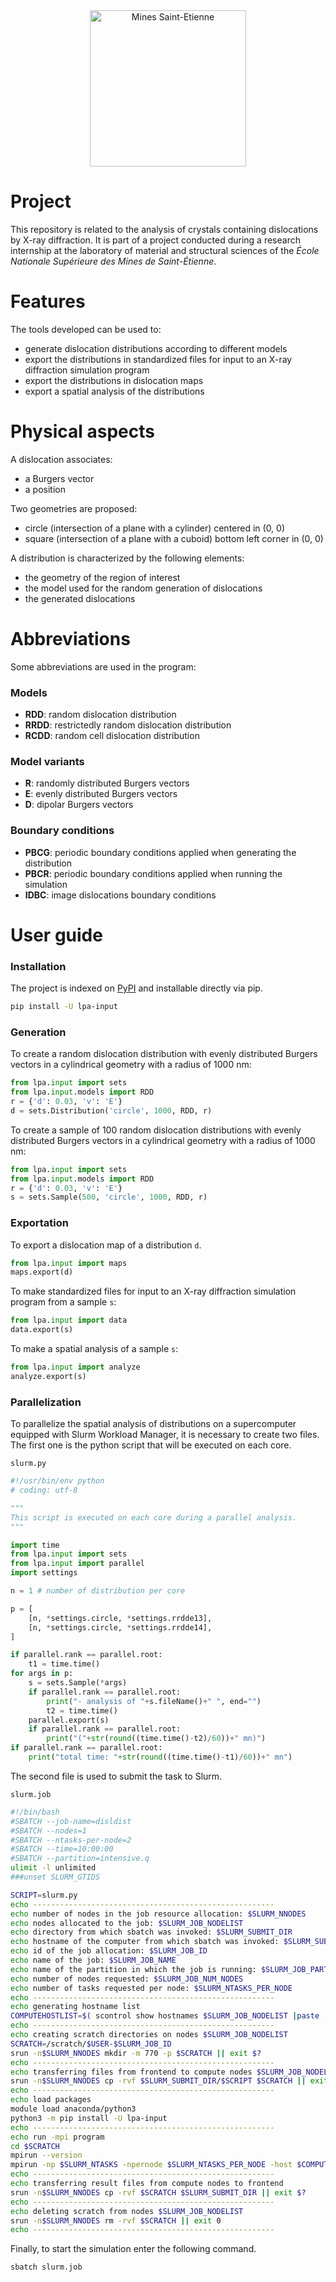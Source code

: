 <div align="center">
  <img width="250" src="https://dunstan.becht.network/views/signatures/mines.svg" alt="Mines Saint-Etienne">
</div>

# Project

This repository is related to the analysis of crystals containing dislocations by X-ray diffraction. It is part of a project conducted during a research internship at the laboratory of material and structural sciences of the *École Nationale Supérieure des Mines de Saint-Étienne*.

# Features

The tools developed can be used to:
* generate dislocation distributions according to different models
* export the distributions in standardized files for input to an X-ray diffraction simulation program
* export the distributions in dislocation maps
* export a spatial analysis of the distributions

# Physical aspects

A dislocation associates:
* a Burgers vector
* a position

Two geometries are proposed:
* circle (intersection of a plane with a cylinder) centered in (0, 0)
* square (intersection of a plane with a cuboid) bottom left corner in (0, 0)

A distribution is characterized by the following elements:
* the geometry of the region of interest
* the model used for the random generation of dislocations
* the generated dislocations

# Abbreviations

Some abbreviations are used in the program:

### Models
* **RDD**: random dislocation distribution
* **RRDD**: restrictedly random dislocation distribution
* **RCDD**: random cell dislocation distribution

### Model variants
* **R**: randomly distributed Burgers vectors
* **E**: evenly distributed Burgers vectors
* **D**: dipolar Burgers vectors

### Boundary conditions
* **PBCG**: periodic boundary conditions applied when generating the distribution
* **PBCR**: periodic boundary conditions applied when running the simulation
* **IDBC**: image dislocations boundary conditions

# User guide

### Installation

The project is indexed on [PyPI](https://pypi.org/project/lpa-input/) and installable directly via pip.
```bash
pip install -U lpa-input
```

### Generation
To create a random dislocation distribution with evenly distributed Burgers vectors in a cylindrical geometry with a radius of 1000 nm:
```python
from lpa.input import sets
from lpa.input.models import RDD
r = {'d': 0.03, 'v': 'E'}
d = sets.Distribution('circle', 1000, RDD, r)
```

To create a sample of 100 random dislocation distributions with evenly distributed Burgers vectors in a cylindrical geometry with a radius of 1000 nm:
```python
from lpa.input import sets
from lpa.input.models import RDD
r = {'d': 0.03, 'v': 'E'}
s = sets.Sample(500, 'circle', 1000, RDD, r)
```

### Exportation

To export a dislocation map of a distribution `d`.
```python
from lpa.input import maps
maps.export(d)
```

To make standardized files for input to an X-ray diffraction simulation program from a sample `s`:
```python
from lpa.input import data
data.export(s)
```

To make a spatial analysis of a sample `s`:
```python
from lpa.input import analyze
analyze.export(s)
```

### Parallelization

To parallelize the spatial analysis of distributions on a supercomputer equipped with Slurm Workload Manager, it is necessary to create two files. The first one is the python script that will be executed on each core.

`slurm.py`
```python
#!/usr/bin/env python
# coding: utf-8

"""
This script is executed on each core during a parallel analysis.
"""

import time
from lpa.input import sets
from lpa.input import parallel
import settings

n = 1 # number of distribution per core

p = [
    [n, *settings.circle, *settings.rrdde13],
    [n, *settings.circle, *settings.rrdde14],
]

if parallel.rank == parallel.root:
    t1 = time.time()
for args in p:
    s = sets.Sample(*args)
    if parallel.rank == parallel.root:
        print("- analysis of "+s.fileName()+" ", end="")
        t2 = time.time()
    parallel.export(s)
    if parallel.rank == parallel.root:
        print("("+str(round((time.time()-t2)/60))+" mn)")
if parallel.rank == parallel.root:
    print("total time: "+str(round((time.time()-t1)/60))+" mn")
```

The second file is used to submit the task to Slurm.

`slurm.job`
```bash
#!/bin/bash
#SBATCH --job-name=disldist
#SBATCH --nodes=1
#SBATCH --ntasks-per-node=2
#SBATCH --time=10:00:00
#SBATCH --partition=intensive.q
ulimit -l unlimited
###unset SLURM_GTIDS

SCRIPT=slurm.py
echo ------------------------------------------------------
echo number of nodes in the job resource allocation: $SLURM_NNODES
echo nodes allocated to the job: $SLURM_JOB_NODELIST
echo directory from which sbatch was invoked: $SLURM_SUBMIT_DIR
echo hostname of the computer from which sbatch was invoked: $SLURM_SUBMIT_HOST
echo id of the job allocation: $SLURM_JOB_ID
echo name of the job: $SLURM_JOB_NAME
echo name of the partition in which the job is running: $SLURM_JOB_PARTITION
echo number of nodes requested: $SLURM_JOB_NUM_NODES
echo number of tasks requested per node: $SLURM_NTASKS_PER_NODE
echo ------------------------------------------------------
echo generating hostname list
COMPUTEHOSTLIST=$( scontrol show hostnames $SLURM_JOB_NODELIST |paste -d, -s )
echo ------------------------------------------------------
echo creating scratch directories on nodes $SLURM_JOB_NODELIST
SCRATCH=/scratch/$USER-$SLURM_JOB_ID
srun -n$SLURM_NNODES mkdir -m 770 -p $SCRATCH || exit $?
echo ------------------------------------------------------
echo transferring files from frontend to compute nodes $SLURM_JOB_NODELIST
srun -n$SLURM_NNODES cp -rvf $SLURM_SUBMIT_DIR/$SCRIPT $SCRATCH || exit $?
echo ------------------------------------------------------
echo load packages
module load anaconda/python3
python3 -m pip install -U lpa-input
echo ------------------------------------------------------
echo run -mpi program
cd $SCRATCH
mpirun --version
mpirun -np $SLURM_NTASKS -npernode $SLURM_NTASKS_PER_NODE -host $COMPUTEHOSTLIST python3 $SLURM_SUBMIT_DIR/$SCRIPT
echo ------------------------------------------------------
echo transferring result files from compute nodes to frontend
srun -n$SLURM_NNODES cp -rvf $SCRATCH $SLURM_SUBMIT_DIR || exit $?
echo ------------------------------------------------------
echo deleting scratch from nodes $SLURM_JOB_NODELIST
srun -n$SLURM_NNODES rm -rvf $SCRATCH || exit 0
echo ------------------------------------------------------
```

Finally, to start the simulation enter the following command.

```bash
sbatch slurm.job
```

